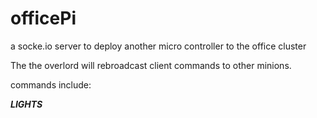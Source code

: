 officePi
========

a socke.io server to deploy another micro controller to the office cluster


The the overlord will rebroadcast client commands to other minions.


commands include:


***LIGHTS***
  
